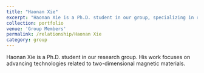 ```yaml
---
title: "Haonan Xie"
excerpt: "Haonan Xie is a Ph.D. student in our group, specializing in research on two-dimensional magnetic materials.<br/><img src='/images/xhn.jpg'>"
collection: portfolio
venue: 'Group Members'
permalink: /relationship/Haonan Xie
category: group
---
```


Haonan Xie is a Ph.D. student in our research group. His work focuses on advancing technologies related to two-dimensional magnetic materials.
